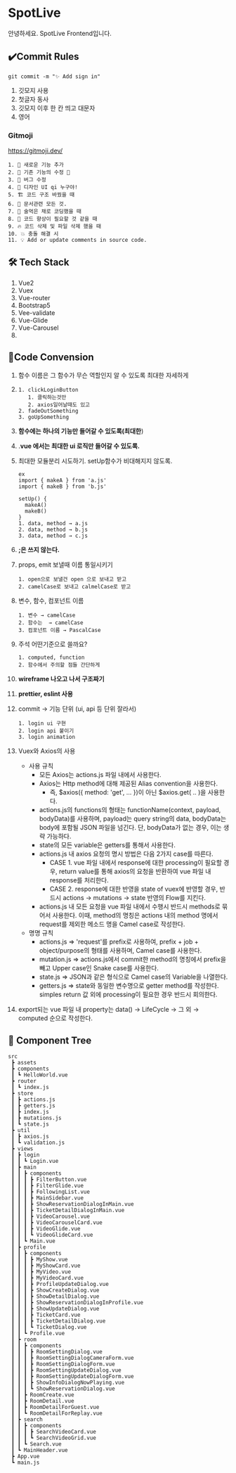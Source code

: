 # SpotLive

안녕하세요. SpotLive Frontend입니다.



## ✔️Commit Rules

```
git commit -m "✨ Add sign in"
```

1. 깃모지 사용
2. 첫글자 동사
3. 깃모지 이후 한 칸 띄고 대문자
4. 영어

### Gitmoji

https://gitmoji.dev/

```
1. 🔧 새로운 기능 추가
2. 🔨 기존 기능의 수정 🔨
3. 🐛 버그 수정
4. 🎨 디자인 UI qi 누구야!
5. 🏗️ 코드 구조 바꿨을 때
6. 📝 문서관련 모든 것.
7. 🍻 술먹은 채로 코딩했을 때
8. 💩 코드 향상이 필요할 것 같을 때
9. 🔥 코드 삭제 및 파일 삭제 했을 때
10. 💥 충돌 해결 시
11. 💡 Add or update comments in source code.
```



## 🛠 Tech Stack

1. Vue2
2. Vuex
3. Vue-router
4. Bootstrap5
5. Vee-validate
6. Vue-Glide
7. Vue-Carousel
8. 

## 🚨Code Convension

1. 함수 이름은 그 함수가 무슨 역할인지 알 수 있도록 최대한 자세하게

2. ```
   1. clickLoginButton
      1. 클릭하는것만
      2. axios일어날때도 있고
   2. fadeOutSomething
   3. goUpSomething
   ```

3. **함수에는 하나의 기능만 들어갈 수 있도록(최대한**)

4. .**vue 에서는 최대한 ui 로직만 들어갈 수 있도록.**

5. 최대한 모듈분리 시도하기. setUp함수가 비대해지지 않도록.

   ```
   ex
   import { makeA } from 'a.js'
   import { makeB } from 'b.js'
   
   setUp() {
     makeA()
     makeB()
   }
   1. data, method → a.js
   2. data, method → b.js
   3. data, method → c.js
   ```

6. **;은 쓰지 않는다.**

7. props, emit 보낼때 이름 통일시키기

   ```
   1. open으로 보낼건 open 으로 보내고 받고
   2. camelCase로 보내고 calmelCase로 받고
   ```

8. 변수, 함수, 컴포넌트 이름

   ```
   1. 변수 → camelCase
   2. 함수는  → camelCase
   3. 컴포넌트 이름 → PascalCase
   ```

9. 주석 어떤기준으로 쓸까요?

   ```
   1. computed, function
   2. 함수에서 주의할 점들 간단하게
   ```

10. **wireframe 나오고 나서 구조짜기**

11. **prettier, eslint 사용**

12. commit → 기능 단위 (ui, api 등 단위 잘라서)

    ```
    1. login ui 구현
    2. login api 붙이기
    3. login animation
    ```

13. Vuex와 Axios의 사용

    - 사용 규칙
      - 모든 Axios는 actions.js 파일 내에서 사용한다.
      - Axios는 Http method에 대해 제공된 Alias convention을 사용한다.
        - 즉, $axios({ method: 'get', ... })이 아닌 $axios.get( .. )을 사용한다.
      - actions.js의 functions의 형태는 functionName(context, payload, bodyData)를 사용하며, payload는 query string의 data, bodyData는 body에 포함될 JSON 파일을 넘긴다. 단, bodyData가 없는 경우, 이는 생략 가능하다.
      - state의 모든 variable은 getters를 통해서 사용한다.
      - actions.js 내 axios 요청의 명시 방법은 다음 2가지 case를 따른다.
        - CASE 1. vue 파일 내에서 response에 대한 processing이 필요할 경우, return value를 통해 axios의 요청을 반환하여 vue 파일 내 response를 처리한다.
        - CASE 2. response에 대한 반영을 state of vuex에 반영할 경우, 반드시 actions → mutations → state 반영의 Flow를 지킨다.
      - actions.js 내 모든 요청을 vue 파일 내에서 수행시 반드시 methods로 묶어서 사용한다. 이때, method의 명칭은 actions 내의 method 명에서 request를 제외한 메소드 명을 Camel case로 작성한다.
    - 명명 규칙
      - actions.js ⇒ 'request'를 prefix로 사용하여, prefix + job + object/purpose의 형태를 사용하며, Camel case를 사용한다.
      - mutation.js ⇒ actions.js에서 commit한 method의 명칭에서 prefix을 빼고 Upper case인 Snake case를 사용한다.
      - state.js ⇒ JSON과 같은 형식으로 Camel case의 Variable을 나열한다.
      - getters.js ⇒ state와 동일한 변수명으로 getter method를 작성한다. simples return 값 외에 processing이 필요한 경우 반드시 회의한다.

14. export되는 vue 파일 내 property는 data() → LifeCycle → 그 외 → computed 순으로 작성한다.



## 🌳 Component Tree

```
src
 ┣ assets
 ┣ components
 ┃ ┗ HelloWorld.vue
 ┣ router
 ┃ ┗ index.js
 ┣ store
 ┃ ┣ actions.js
 ┃ ┣ getters.js
 ┃ ┣ index.js
 ┃ ┣ mutations.js
 ┃ ┗ state.js
 ┣ util
 ┃ ┣ axios.js
 ┃ ┗ validation.js
 ┣ views
 ┃ ┣ login
 ┃ ┃ ┗ Login.vue
 ┃ ┣ main
 ┃ ┃ ┣ components
 ┃ ┃ ┃ ┣ FilterButton.vue
 ┃ ┃ ┃ ┣ FilterGlide.vue
 ┃ ┃ ┃ ┣ FollowingList.vue
 ┃ ┃ ┃ ┣ MainSidebar.vue
 ┃ ┃ ┃ ┣ ShowReservationDialogInMain.vue
 ┃ ┃ ┃ ┣ TicketDetailDialogInMain.vue
 ┃ ┃ ┃ ┣ VideoCarousel.vue
 ┃ ┃ ┃ ┣ VideoCarouselCard.vue
 ┃ ┃ ┃ ┣ VideoGlide.vue
 ┃ ┃ ┃ ┗ VideoGlideCard.vue
 ┃ ┃ ┗ Main.vue
 ┃ ┣ profile
 ┃ ┃ ┣ components
 ┃ ┃ ┃ ┣ MyShow.vue
 ┃ ┃ ┃ ┣ MyShowCard.vue
 ┃ ┃ ┃ ┣ MyVideo.vue
 ┃ ┃ ┃ ┣ MyVideoCard.vue
 ┃ ┃ ┃ ┣ ProfileUpdateDialog.vue
 ┃ ┃ ┃ ┣ ShowCreateDialog.vue
 ┃ ┃ ┃ ┣ ShowDetailDialog.vue
 ┃ ┃ ┃ ┣ ShowReservationDialogInProfile.vue
 ┃ ┃ ┃ ┣ ShowUpdateDialog.vue
 ┃ ┃ ┃ ┣ TicketCard.vue
 ┃ ┃ ┃ ┣ TicketDetailDialog.vue
 ┃ ┃ ┃ ┗ TicketDialog.vue
 ┃ ┃ ┗ Profile.vue
 ┃ ┣ room
 ┃ ┃ ┣ components
 ┃ ┃ ┃ ┣ RoomSettingDialog.vue
 ┃ ┃ ┃ ┣ RoomSettingDialogCameraForm.vue
 ┃ ┃ ┃ ┣ RoomSettingDialogForm.vue
 ┃ ┃ ┃ ┣ RoomSettingUpdateDialog.vue
 ┃ ┃ ┃ ┣ RoomSettingUpdateDialogForm.vue
 ┃ ┃ ┃ ┣ ShowInfoDialogNowPlaying.vue
 ┃ ┃ ┃ ┗ ShowReservationDialog.vue
 ┃ ┃ ┣ RoomCreate.vue
 ┃ ┃ ┣ RoomDetail.vue
 ┃ ┃ ┣ RoomDetailForGuest.vue
 ┃ ┃ ┗ RoomDetailForReplay.vue
 ┃ ┣ search
 ┃ ┃ ┣ components
 ┃ ┃ ┃ ┣ SearchVideoCard.vue
 ┃ ┃ ┃ ┗ SearchVideoGrid.vue
 ┃ ┃ ┗ Search.vue
 ┃ ┗ MainHeader.vue
 ┣ App.vue
 ┗ main.js
```